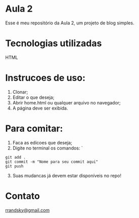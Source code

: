 # Aula 2

Esse é meu repositório da Aula 2, um projeto de blog simples.

# Tecnologias utilizadas

HTML

# Instrucoes de uso:

1. Clonar;
2. Editar o que deseja;
3. Abrir home.html ou qualquer arquivo no navegador;
4. A página deve ser exibida.

# Para comitar:

1. Faca as edicoes que deseja;
2. Digite no terminal os comandos: `

```
git add .
git commit -m "Nome para seu commit aqui"
git push
```

3. Suas mudancas já devem estar disponíveis no repo!

# Contato

rrandsky@gmail.com

